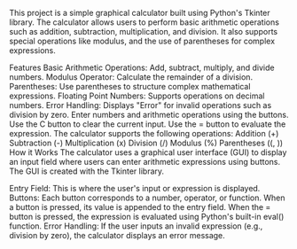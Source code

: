 This project is a simple graphical calculator built using Python's Tkinter library. The calculator allows users to perform basic arithmetic operations such as addition, subtraction, multiplication, and division. It also supports special operations like modulus, and the use of parentheses for complex expressions.

Features
Basic Arithmetic Operations: Add, subtract, multiply, and divide numbers.
Modulus Operator: Calculate the remainder of a division.
Parentheses: Use parentheses to structure complex mathematical expressions.
Floating Point Numbers: Supports operations on decimal numbers.
Error Handling: Displays "Error" for invalid operations such as division by zero.
Enter numbers and arithmetic operations using the buttons.
Use the C button to clear the current input.
Use the = button to evaluate the expression.
The calculator supports the following operations:
Addition (+)
Subtraction (-)
Multiplication (x)
Division (/)
Modulus (%)
Parentheses ((, ))
How it Works
The calculator uses a graphical user interface (GUI) to display an input field where users can enter arithmetic expressions using buttons. The GUI is created with the Tkinter library.

Entry Field: This is where the user's input or expression is displayed.
Buttons: Each button corresponds to a number, operator, or function.
When a button is pressed, its value is appended to the entry field.
When the = button is pressed, the expression is evaluated using Python's built-in eval() function.
Error Handling: If the user inputs an invalid expression (e.g., division by zero), the calculator displays an error message.
